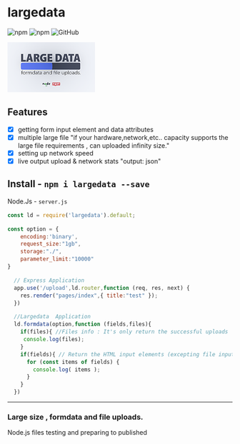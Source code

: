 # largedata 
![npm](https://img.shields.io/npm/v/largedata.svg?style=flat) ![npm](https://img.shields.io/npm/dt/largedata) ![GitHub](https://img.shields.io/github/license/mashape/apistatus.svg)


![logo](https://github.com/Nodeclient/largedata/blob/master/image.png)

## Features
- [x] getting form input element and data attributes
- [x] multiple large file 
      "if your hardware,network,etc.. capacity supports the large file requirements  , can uploaded infinity size."
- [x] setting up network speed
- [x] live output upload & network stats "output: json"

Install - ```npm i largedata --save```
---
Node.Js -  ```server.js```

```javascript
const ld = require('largedata').default;
```
```javascript
const option = { 
    encoding:'binary', 
    request_size:"1gb",
    storage:"./", 
    parameter_limit:"10000" 
}
```

```javascript
  // Express Application
  app.use('/upload',ld.router,function (req, res, next) {
    res.render("pages/index",{ title:"test" });
  }) 
```

```javascript
  //Largedata  Application
  ld.formdata(option,function (fields,files){
    if(files){ //Files info : It's only return the successful uploads
     console.log(files);
    }
    if(fields){ // Return the HTML input elements (excepting file input)
      for (const items of fields) {
        console.log( items );
      }
    }
  })
```
---


### Large size , formdata and file uploads.
Node.js files testing and preparing to published

